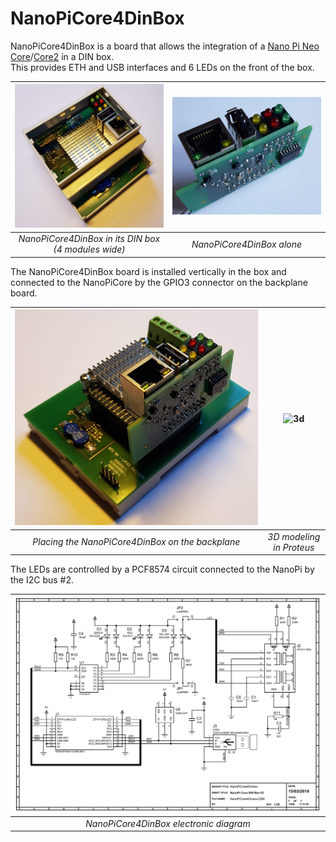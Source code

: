 # NanoPiCore4DinBox

NanoPiCore4DinBox is a board that allows the integration of a [Nano Pi Neo Core](http://nanopi.io/nanopi-neo-core.html)/[Core2](http://nanopi.io/nanopi-neo-core2.html) in a DIN box.  
This provides ETH and USB interfaces and 6 LEDs on the front of the box.

| ![dinbox](hardware/images/box.jpg) | ![module](hardware/images/module.jpg) | 
|:--:|:--:| 
| *NanoPiCore4DinBox in its DIN box (4 modules wide)* | *NanoPiCore4DinBox alone* |

The NanoPiCore4DinBox board is installed vertically in the box and connected to the NanoPiCore by the GPIO3 connector on the backplane board.

| ![dinbox-open](hardware/images/box-open.jpg) | ![3d](hardware/images/proteus-3d.jpg) | 
|:--:|:--:| 
| *Placing the NanoPiCore4DinBox on the backplane* | *3D modeling in Proteus* |


The LEDs are controlled by a PCF8574 circuit connected to the NanoPi by the I2C bus #2.

| ![sch](hardware/images/sch.png) | 
|:--:| 
| *NanoPiCore4DinBox electronic diagram* |
